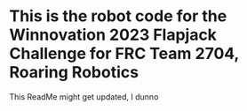 # This is the robot code for the Winnovation 2023 Flapjack Challenge for FRC Team 2704, Roaring Robotics

This ReadMe might get updated, I dunno